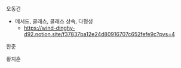 오동건
* 메서드, 클래스, 클래스 상속, 다형성 <br>
   * https://wind-dinghy-d92.notion.site/f37837ba12e24d80916707c652fefe9c?pvs=4
 
한준


황지훈
